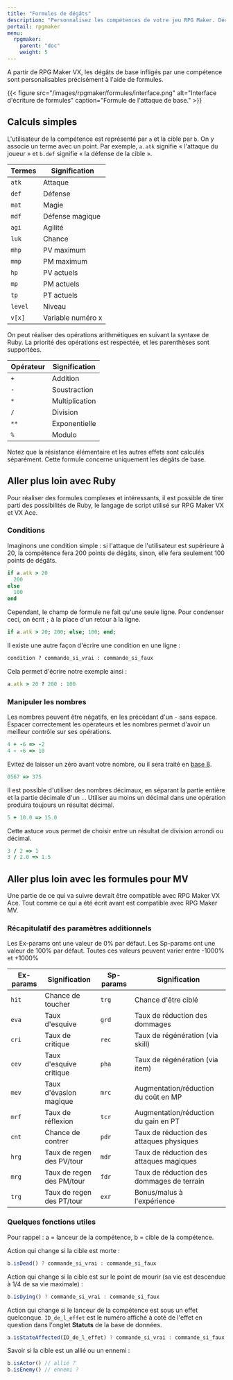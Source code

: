 ```yaml
---
title: "Formules de dégâts"
description: "Personnalisez les compétences de votre jeu RPG Maker. Découvrez toutes les commandes disponibles, et réalisez des formules complexes en un clin d'œil."
portail: rpgmaker
menu:
  rpgmaker:
    parent: "doc"
    weight: 5
---
```


A partir de RPG Maker VX, les dégâts de base infligés par une compétence sont personalisables précisément à l'aide de formules.

{{< figure src="/images/rpgmaker/formules/interface.png" alt="Interface d'écriture de formules" caption="Formule de l'attaque de base." >}}

## Calculs simples

L'utilisateur de la compétence est représenté par `a` et la cible par `b`. On y associe un terme avec un point. Par exemple, `a.atk` signifie « l'attaque du joueur » et `b.def` signifie « la défense de la cible ».

Termes | Signification
-------|------------------
`atk`  | Attaque
`def`  | Défense
`mat`  | Magie
`mdf`  | Défense magique
`agi`  | Agilité
`luk`  | Chance
`mhp`  | PV maximum
`mmp`  | PM maximum
`hp`   |  PV actuels
`mp`   | PM actuels
`tp`   | PT actuels
`level`| Niveau
`v[x]` | Variable numéro x

On peut réaliser des opérations arithmétiques en suivant la syntaxe de Ruby. La priorité des opérations est respectée, et les parenthèses sont supportées.

Opérateur | Signification
----------|-----------------
`+`       | Addition
`-`       | Soustraction
`*`       | Multiplication
`/`       | Division
`**`      | Exponentielle
`%`       | Modulo

Notez que la résistance élémentaire et les autres effets sont calculés séparément. Cette formule concerne uniquement les dégâts de base.

## Aller plus loin avec Ruby

Pour réaliser des formules complexes et intéressants, il est possible de tirer parti des possibilités de Ruby, le langage de script utilisé sur RPG Maker VX et VX Ace.

### Conditions

Imaginons une condition simple : si l'attaque de l'utilisateur est supérieure à 20, la compétence fera 200 points de dégâts, sinon, elle fera seulement 100 points de dégâts.

```ruby
if a.atk > 20
  200
else
  100
end
```

Cependant, le champ de formule ne fait qu'une seule ligne. Pour condenser ceci, on écrit `;` à la place d'un retour à la ligne.

```ruby
if a.atk > 20; 200; else; 100; end;
```

Il existe une autre façon d'écrire une condition en une ligne :

```ruby
condition ? commande_si_vrai : commande_si_faux
```

Cela permet d'écrire notre exemple ainsi :

```ruby
a.atk > 20 ? 200 : 100
```

### Manipuler les nombres

Les nombres peuvent être négatifs, en les précédant d'un `-` sans espace. Espacer correctement les opérateurs et les nombres permet d'avoir un meilleur contrôle sur ses opérations.

```ruby
4 + -6 => -2
4 - -6 => 10
```

Evitez de laisser un zéro avant votre nombre, ou il sera traité en [base 8](https://fr.wikipedia.org/wiki/Syst%C3%A8me_octal).

```ruby
0567 => 375
```

Il est possible d'utiliser des nombres décimaux, en séparant la partie entière et la partie décimale d'un `.`. Utiliser au moins un décimal dans une opération produira toujours un résultat décimal.

```ruby
5 + 10.0 => 15.0
```

Cette astuce vous permet de choisir entre un résultat de division arrondi ou décimal.

```ruby
3 / 2 => 1
3 / 2.0 => 1.5
```

## Aller plus loin avec les formules pour MV

Une partie de ce qui va suivre devrait être compatible avec RPG Maker VX Ace. Tout comme ce qui a été écrit avant est compatible avec RPG Maker MV.

### Récapitulatif des paramètres additionnels

Les Ex-params ont une valeur de 0% par défaut. Les Sp-params ont une valeur de 100% par défaut. Toutes ces valeurs peuvent varier entre -1000% et +1000%

Ex-params|Signification            |Sp-params|Signification
---------|-------------------------|---------|-----------------------------------------
`hit`    |Chance de toucher        |`trg`    |Chance d'être ciblé
`eva`    |Taux d'esquive           |`grd`    |Taux de réduction des dommages
`cri`    |Taux de critique         |`rec`    |Taux de régénération (via skill)
`cev`    |Taux d'esquive critique  |`pha`    |Taux de régénération (via item)
`mev`    |Taux d'évasion magique   |`mrc`    |Augmentation/réduction du coût en MP
`mrf`    |Taux de réflexion        |`tcr`    |Augmentation/réduction du gain en PT
`cnt`    |Chance de contrer        |`pdr`    |Taux de réduction des attaques physiques
`hrg`    |Taux de regen des PV/tour|`mdr`    |Taux de réduction des attaques magiques
`mrg`    |Taux de regen des PM/tour|`fdr`    |Taux de réduction des dommages de terrain
`trg`    |Taux de regen des PT/tour|`exr`    |Bonus/malus à l'expérience

### Quelques fonctions utiles

Pour rappel : a = lanceur de la compétence, b = cible de la compétence.

Action qui change si la cible est morte :

```js
b.isDead() ? commande_si_vrai : commande_si_faux
```

Action qui change si la cible est sur le point de mourir (sa vie est descendue à 1/4 de sa vie maximale) :

```js
b.isDying() ? commande_si_vrai : commande_si_faux
```

Action qui change si le lanceur de la compétence est sous un effet quelconque. `ID_de_l_effet` est le numéro affiché à coté de l'effet en question dans l'onglet **Statuts** de la base de données.

```js
a.isStateAffected(ID_de_l_effet) ? commande_si_vrai : commande_si_faux
```

Savoir si la cible est un allié ou un ennemi :

```js
b.isActor() // allié ?
b.isEnemy() // ennemi ?
```
